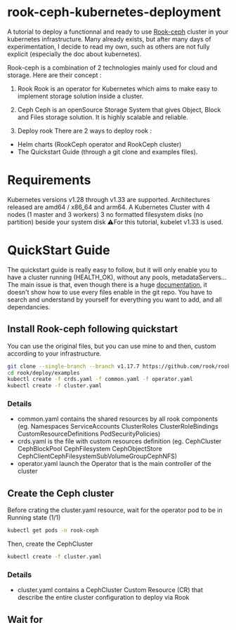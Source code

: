 # rook-ceph-kubernetes-deployment
A tutorial to deploy a functionnal and ready to use [Rook-ceph](https://github.com/rook/rook) cluster in your kubernetes infrastructure.
Many already exists, but after many days of experimentation, I decide to read my own, such as others are not fully explicit (especially the doc about kubernetes).

Rook-ceph is a combination of 2 technologies mainly used for cloud and storage. Here are their concept :
1. Rook
Rook is an operator for Kubernetes which aims to make easy to implement storage solution inside a cluster.
2. Ceph
Ceph is an openSource Storage System that gives Object, Block and Files storage solution. It is highly scalable and reliable.

 1. Deploy rook
There are 2 ways to deploy rook :
* Helm charts (RookCeph operator and RookCeph cluster)
* The Quickstart Guide (through a git clone and examples files).

# Requirements
Kubernetes versions v1.28 through v1.33 are supported.
Architectures released are amd64 / x86_64 and arm64.
A Kubernetes Cluster with 4 nodes (1 master and 3 workers)
3 no formatted filesystem disks (no partition) beside your system disk
⚠️For this tutorial, kubelet v1.33 is used.

# QuickStart Guide
The quickstart guide is really easy to follow, but it will only enable you to have a cluster running (HEALTH_OK), without any pools, metadataServers...
The main issue is that, even though there is a huge [documentation](https://rook.io/docs/rook/latest-release/Getting-Started/intro/), it doesn't show how to use every files enable in the git repo. You have to search and understand by yourself for everything you want to add, and all dependancies.

## Install Rook-ceph following quickstart
You can use the original files, but you can use mine to and then, custom according to your infrastructure.
``` bash
git clone --single-branch --branch v1.17.7 https://github.com/rook/rook.git
cd rook/deploy/examples
kubectl create -f crds.yaml -f common.yaml -f operator.yaml
kubectl create -f cluster.yaml
```
### Details
* common.yaml contains the shared resources by all rook components (eg. Namespaces ServiceAccounts ClusterRoles ClusterRoleBindings CustomResourceDefinitions PodSecurityPolicies)
* crds.yaml is the file with custom resources definition (eg. CephCluster CephBlockPool CephFilesystem CephObjectStore CephClientCephFilesystemSubVolumeGroupCephNFS)
* operator.yaml launch the Operator that is the main controller of the cluster

## Create the Ceph cluster
Before crating the cluster.yaml resource, wait for the operator pod to be in Running state (1/1)
``` bash
kubectl get pods -n rook-ceph
```
Then, create the CephCluster
``` bash
kubectl create -f cluster.yaml
```
### Details
* cluster.yaml contains a CephCluster Custom Resource (CR) that describe the entire cluster configuration to deploy via Rook

## Wait for 
